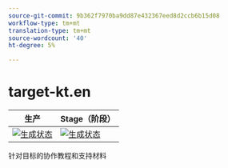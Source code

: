 ```yaml
---
source-git-commit: 9b362f7970ba9dd87e432367eed8d2ccb6b15d08
workflow-type: tm+mt
translation-type: tm+mt
source-wordcount: '40'
ht-degree: 5%

---
```

# target-kt.en

| 生产 | Stage（阶段） |
|---|---|
| [![生成状态](https://docs.ci.corp.adobe.com/job/target-learn.en_production/badge/icon)](https://docs.ci.corp.adobe.com/job/target-learn.en_production/lastBuild) | [![生成状态](https://docs.ci.corp.adobe.com/job/target-learn.en_stage/badge/icon)](https://docs.ci.corp.adobe.com/job/target-learn.en_stage/lastBuild) |

针对目标的协作教程和支持材料
